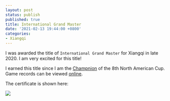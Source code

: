 ```yaml
---
layout: post
status: publish
published: true
title: International Grand Master
date: '2021-02-13 19:44:00 +0800'
categories:
- Xiangqi
---
```


I was awarded the title of `International Grand Master` for Xiangqi in late 2020. I am very excited for this title!

I earned this title since I am the [Champnion](http://www.naxf.org/wp/wp-content/uploads/2018/11/ranking.txt) of the 8th North American Cup. Game records can be viewed [online](http://www.naxf.org/wp/8th/).

The certificate is shown here:

![](../grandmaster.jpg)